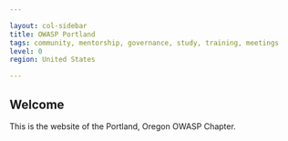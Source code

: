 ```yaml
---

layout: col-sidebar
title: OWASP Portland
tags: community, mentorship, governance, study, training, meetings
level: 0
region: United States

---
```


## Welcome

This is the website of the Portland, Oregon OWASP Chapter.
